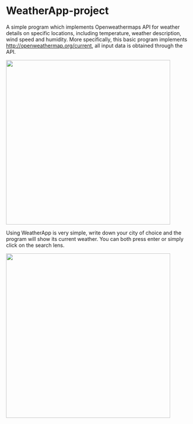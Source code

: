 # WeatherApp-project

A simple program which implements Openweathermaps API for weather details on specific locations, including temperature, weather description, wind speed and humidity. More specifically, this basic program implements http://openweathermap.org/current, all input data is obtained through the API. 

<img src="https://github.com/Lme20/WeatherApp/blob/main/source/screenshot_prev.png" width="450">

Using WeatherApp is very simple, write down your city of choice and the program will show its current weather. You can both press enter or simply click on the search lens. 

<img src="https://github.com/Lme20/WeatherApp/blob/main/source/gif-compressed.gif" width="450"> 
